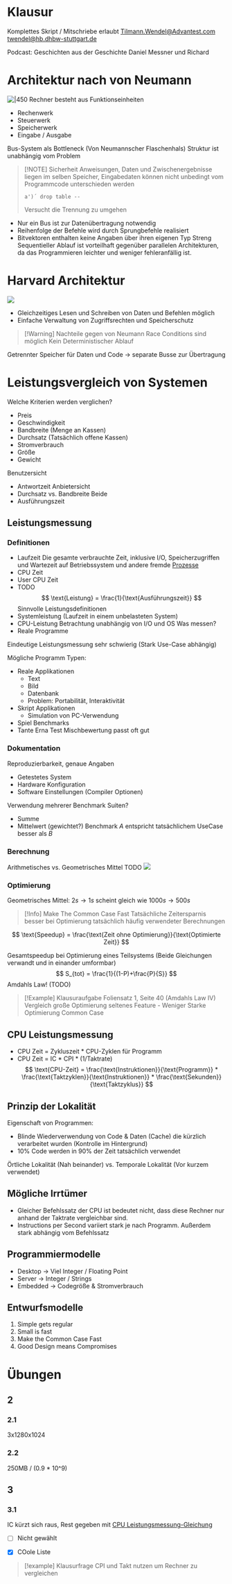# Klausur
Komplettes Skript / Mitschriebe erlaubt
Tilmann.Wendel@Advantest.com
twendel@hb.dhbw-stuttgart.de

Podcast:
Geschichten aus der Geschichte Daniel Messner und Richard

# Architektur nach von Neumann
![|450](vonNeumann.png)
Rechner besteht aus Funktionseinheiten
- Rechenwerk
- Steuerwerk
- Speicherwerk
- Eingabe / Ausgabe

Bus-System als Bottleneck (Von Neumannscher Flaschenhals)
Struktur ist unabhängig vom Problem

> [!NOTE] Sicherheit
>Anweisungen, Daten und Zwischenergebnisse liegen im selben Speicher, Eingabedaten können nicht unbedingt vom Programmcode unterschieden werden
>
>`a')´ drop table --` 
>
>Versucht die Trennung zu umgehen

- Nur ein Bus ist zur Datenübertragung notwendig
- Reihenfolge der Befehle wird durch Sprungbefehle realisiert
- Bitvektoren enthalten keine Angaben über ihren eigenen Typ
Streng Sequentieller Ablauf ist vorteilhaft gegenüber parallelen Architekturen, da das Programmieren leichter und weniger fehleranfällig ist.

# Harvard Architektur
![](HarvardArchitektur.png)
- Gleichzeitiges Lesen und Schreiben von Daten und Befehlen möglich
- Einfache Verwaltung von Zugriffsrechten und Speicherschutz

> [!Warning] Nachteile gegen von Neumann
> Race Conditions sind möglich
> Kein Deterministischer Ablauf

Getrennter Speicher für Daten und Code -> separate Busse zur Übertragung

# Leistungsvergleich von Systemen
Welche Kriterien werden verglichen?
- Preis
- Geschwindigkeit
- Bandbreite (Menge an Kassen)
- Durchsatz (Tatsächlich offene Kassen)
- Stromverbrauch
- Größe
- Gewicht

Benutzersicht
- Antwortzeit
Anbietersicht
- Durchsatz vs. Bandbreite
Beide
- Ausführungszeit

## Leistungsmessung
### Definitionen
- Laufzeit
  Die gesamte verbrauchte Zeit, inklusive I/O, Speicherzugriffen und Wartezeit auf Betriebssystem und andere fremde [Prozesse](Paraprog-Basics.md#Prozess)
- CPU Zeit
- User CPU Zeit
- TODO
$$
\text{Leistung} = \frac{1}{\text{Ausführungszeit}}
$$
Sinnvolle Leistungsdefinitionen
- Systemleistung (Laufzeit in einem unbelasteten System)
- CPU-Leistung Betrachtung unabhängig von I/O und OS
Was messen? 
- Reale Programme

Eindeutige Leistungsmessung sehr schwierig (Stark Use-Case abhängig)

Mögliche Programm Typen:
- Reale Applikationen
	- Text
	- Bild
	- Datenbank
	- Problem: Portabilität, Interaktivität
- Skript Applikationen
	- Simulation von PC-Verwendung
- Spiel Benchmarks
- Tante Erna Test
Mischbewertung passt oft gut

### Dokumentation
Reproduzierbarkeit, genaue Angaben
- Getestetes System
- Hardware Konfiguration
- Software Einstellungen (Compiler Optionen)

Verwendung mehrerer Benchmark Suiten?
- Summe
- Mittelwert (gewichtet?)
  Benchmark $A$ entspricht tatsächlichem UseCase besser als $B$

### Berechnung
Arithmetisches vs. Geometrisches Mittel
TODO
![](MessungsVergleich.png)

### Optimierung

Geometrisches Mittel:
$2s \rightarrow 1s$ scheint gleich wie $1000s \rightarrow 500s$ 

> [!Info] Make The Common Case Fast
> Tatsächliche Zeitersparnis besser bei Optimierung tatsächlich häufig verwendeter Berechnungen

$$
\text{Speedup} = \frac{\text{Zeit ohne Optimierung}}{\text{Optimierte Zeit}}
$$

Gesamtspeedup bei Optimierung eines Teilsystems (Beide Gleichungen verwandt und in einander umformbar)
$$
S_{tot} = \frac{1}{(1-P)+\frac{P}{S}}
$$
Amdahls Law! (TODO)

> [!Example] Klausuraufgabe
> Foliensatz 1, Seite 40 (Amdahls Law IV)
> Vergleich große Optimierung seltenes Feature - Weniger Starke Optimierung Common Case 

## CPU Leistungsmessung
- CPU Zeit = Zykluszeit * CPU-Zyklen für Programm
- CPU Zeit = IC * CPI * (1/Taktrate)
$$
\text{CPU-Zeit} = \frac{\text{Instruktionen}}{\text{Programm}} * \frac{\text{Taktzyklen}}{\text{Instruktionen}} * \frac{\text{Sekunden}}{\text{Taktzyklus}}
$$

## Prinzip der Lokalität
Eigenschaft von Programmen:
- Blinde Wiederverwendung von Code & Daten (Cache) die kürzlich verarbeitet wurden (Kontrolle im Hintergrund)
- 10% Code werden in 90% der Zeit tatsächlich verwendet

Örtliche Lokalität (Nah beinander) vs. Temporale Lokalität (Vor kurzem verwendet)

## Mögliche Irrtümer
- Gleicher Befehlssatz der CPU ist bedeutet nicht, dass diese Rechner nur anhand der Taktrate vergleichbar sind.
- Instructions per Second variiert stark je nach Programm.
  Außerdem stark abhängig vom Befehlssatz

## Programmiermodelle
- Desktop -> Viel Integer / Floating Point
- Server -> Integer / Strings
- Embedded -> Codegröße & Stromverbrauch

## Entwurfsmodelle
1. Simple gets regular
2. Small is fast
3. Make the Common Case Fast
4. Good Design means Compromises

# Übungen
## 2
### 2.1
3x1280x1024

### 2.2
250MB / (0.9 * 10^9)

## 3
### 3.1
IC kürzt sich raus, Rest gegeben mit [CPU Leistungsmessung-Gleichung](#CPU%20Leistungsmessung)
- [ ] Nicht gewählt
- [x] COole Liste


> [!example] Klausurfrage
> CPI und Takt nutzen um Rechner zu vergleichen


